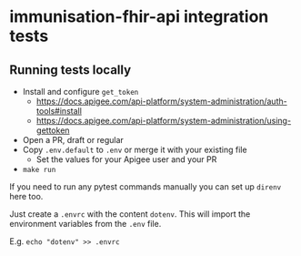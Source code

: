 # immunisation-fhir-api integration tests

## Running tests locally

- Install and configure `get_token`
  - https://docs.apigee.com/api-platform/system-administration/auth-tools#install
  - https://docs.apigee.com/api-platform/system-administration/using-gettoken
- Open a PR, draft or regular
- Copy `.env.default` to `.env` or merge it with your existing file
  - Set the values for your Apigee user and your PR
- `make run`

If you need to run any pytest commands manually you can set up `direnv` here too.

Just create a `.envrc` with the content `dotenv`. This will import the environment variables from the `.env` file.

E.g. `echo "dotenv" >> .envrc`

